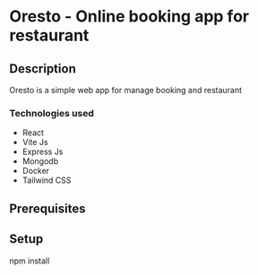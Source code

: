 # Oresto - Online booking app for restaurant

## Description

Oresto is a simple web app for manage booking and restaurant

### Technologies used

- React
- Vite Js
- Express Js
- Mongodb
- Docker
- Tailwind CSS

## Prerequisites

## Setup

npm install

